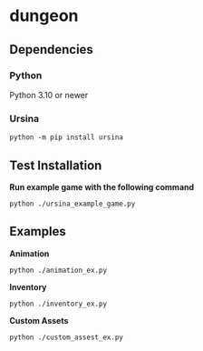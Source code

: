 # dungeon

## Dependencies

### Python
Python 3.10 or newer

### Ursina
```
python -m pip install ursina
```
## Test Installation
**Run example game with the following command**
```
python ./ursina_example_game.py
```
## Examples
**Animation**
```
python ./animation_ex.py
```
**Inventory**
```
python ./inventory_ex.py
```
**Custom Assets**
```
python ./custom_assest_ex.py
```
